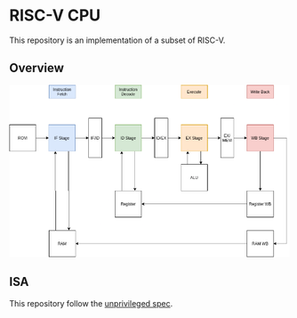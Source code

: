 # RISC-V CPU

This repository is an implementation of a subset of RISC-V.

## Overview

![CPU design](docs/CPU%20design.png)

## ISA

This repository follow the [unprivileged spec](https://riscv.org/specifications/isa-spec-pdf/).
